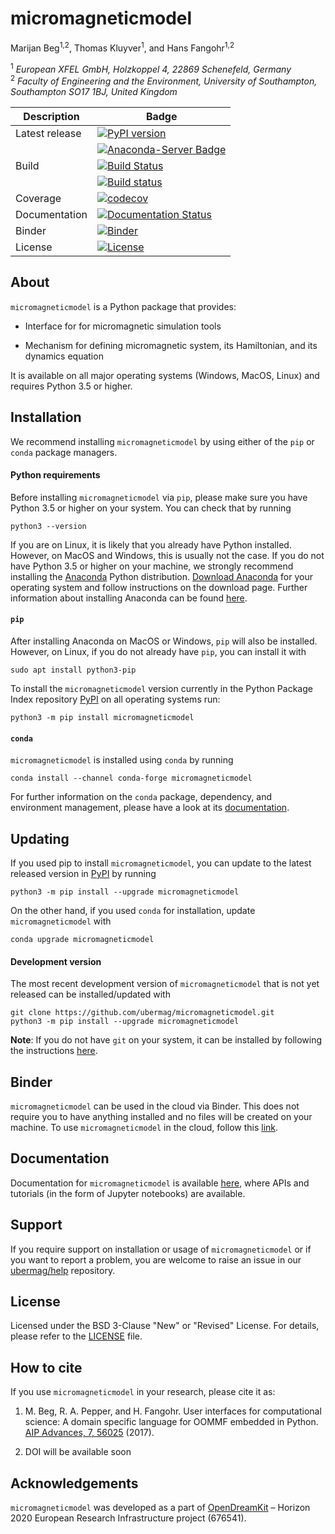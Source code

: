 # micromagneticmodel
Marijan Beg<sup>1,2</sup>, Thomas Kluyver<sup>1</sup>, and Hans Fangohr<sup>1,2</sup>

<sup>1</sup> *European XFEL GmbH, Holzkoppel 4, 22869 Schenefeld, Germany*  
<sup>2</sup> *Faculty of Engineering and the Environment, University of Southampton, Southampton SO17 1BJ, United Kingdom*  

| Description | Badge |
| --- | --- |
| Latest release | [![PyPI version](https://badge.fury.io/py/micromagneticmodel.svg)](https://badge.fury.io/py/micromagneticmodel) |
|                | [![Anaconda-Server Badge](https://anaconda.org/conda-forge/micromagneticmodel/badges/version.svg)](https://anaconda.org/conda-forge/micromagneticmodel) |
| Build | [![Build Status](https://travis-ci.org/ubermag/micromagneticmodel.svg?branch=master)](https://travis-ci.org/ubermag/micromagneticmodel) |
|       | [![Build status](https://ci.appveyor.com/api/projects/status/8umknqjg7cvlupsk?svg=true)](https://ci.appveyor.com/project/marijanbeg/micromagneticmodel) |
| Coverage | [![codecov](https://codecov.io/gh/ubermag/micromagneticmodel/branch/master/graph/badge.svg)](https://codecov.io/gh/ubermag/micromagneticmodel) |
| Documentation | [![Documentation Status](https://readthedocs.org/projects/micromagneticmodel/badge/?version=latest)](http://micromagneticmodel.readthedocs.io/en/latest/?badge=latest) |
| Binder | [![Binder](https://mybinder.org/badge.svg)](https://mybinder.org/v2/gh/ubermag/micromagneticmodel/master?filepath=index.ipynb) |
| License | [![License](https://img.shields.io/badge/License-BSD%203--Clause-blue.svg)](https://opensource.org/licenses/BSD-3-Clause) |

## About

`micromagneticmodel` is a Python package that provides:

- Interface for for micromagnetic simulation tools

- Mechanism for defining micromagnetic system, its Hamiltonian, and its dynamics equation

It is available on all major operating systems (Windows, MacOS, Linux) and requires Python 3.5 or higher.

## Installation

We recommend installing `micromagneticmodel` by using either of the `pip` or `conda` package managers.

#### Python requirements

Before installing `micromagneticmodel` via `pip`, please make sure you have Python 3.5 or higher on your system. You can check that by running

    python3 --version

If you are on Linux, it is likely that you already have Python installed. However, on MacOS and Windows, this is usually not the case. If you do not have Python 3.5 or higher on your machine, we strongly recommend installing the [Anaconda](https://www.anaconda.com/) Python distribution. [Download Anaconda](https://www.anaconda.com/download) for your operating system and follow instructions on the download page. Further information about installing Anaconda can be found [here](https://conda.io/docs/user-guide/install/download.html).

#### `pip`

After installing Anaconda on MacOS or Windows, `pip` will also be installed. However, on Linux, if you do not already have `pip`, you can install it with

    sudo apt install python3-pip

To install the `micromagneticmodel` version currently in the Python Package Index repository [PyPI](https://pypi.org/project/micromagneticmodel/) on all operating systems run:

    python3 -m pip install micromagneticmodel

#### `conda`

`micromagneticmodel` is installed using `conda` by running

    conda install --channel conda-forge micromagneticmodel

For further information on the `conda` package, dependency, and environment management, please have a look at its [documentation](https://conda.io/docs/). 

## Updating

If you used pip to install `micromagneticmodel`, you can update to the latest released version in [PyPI](https://pypi.org/project/micromagneticmodel/) by running

    python3 -m pip install --upgrade micromagneticmodel

On the other hand, if you used `conda` for installation, update `micromagneticmodel` with

    conda upgrade micromagneticmodel

#### Development version

The most recent development version of `micromagneticmodel` that is not yet released can be installed/updated with

    git clone https://github.com/ubermag/micromagneticmodel.git
    python3 -m pip install --upgrade micromagneticmodel

**Note**: If you do not have `git` on your system, it can be installed by following the instructions [here](https://git-scm.com/book/en/v2/Getting-Started-Installing-Git).

## Binder

`micromagneticmodel` can be used in the cloud via Binder. This does not require you to have anything installed and no files will be created on your machine. To use `micromagneticmodel` in the cloud, follow this [link](https://mybinder.org/v2/gh/ubermag/micromagneticmodel/master?filepath=index.ipynb).

## Documentation

Documentation for `micromagneticmodel` is available [here](http://micromagneticmodel.readthedocs.io/en/latest/?badge=latest), where APIs and tutorials (in the form of Jupyter notebooks) are available.

## Support

If you require support on installation or usage of `micromagneticmodel` or if you want to report a problem, you are welcome to raise an issue in our [ubermag/help](https://github.com/ubermag/help) repository.

## License

Licensed under the BSD 3-Clause "New" or "Revised" License. For details, please refer to the [LICENSE](LICENSE) file.

## How to cite

If you use `micromagneticmodel` in your research, please cite it as:

1. M. Beg, R. A. Pepper, and H. Fangohr. User interfaces for computational science: A domain specific language for OOMMF embedded in Python. [AIP Advances, 7, 56025](http://aip.scitation.org/doi/10.1063/1.4977225) (2017).

2. DOI will be available soon

## Acknowledgements

`micromagneticmodel` was developed as a part of [OpenDreamKit](http://opendreamkit.org/) – Horizon 2020 European Research Infrastructure project (676541).
